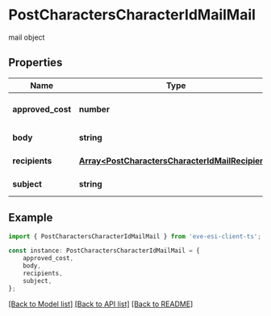# PostCharactersCharacterIdMailMail

mail object

## Properties

Name | Type | Description | Notes
------------ | ------------- | ------------- | -------------
**approved_cost** | **number** | approved_cost integer | [optional] [default to 0]
**body** | **string** | body string | [default to undefined]
**recipients** | [**Array&lt;PostCharactersCharacterIdMailRecipient&gt;**](PostCharactersCharacterIdMailRecipient.md) | recipients array | [default to undefined]
**subject** | **string** | subject string | [default to undefined]

## Example

```typescript
import { PostCharactersCharacterIdMailMail } from 'eve-esi-client-ts';

const instance: PostCharactersCharacterIdMailMail = {
    approved_cost,
    body,
    recipients,
    subject,
};
```

[[Back to Model list]](../README.md#documentation-for-models) [[Back to API list]](../README.md#documentation-for-api-endpoints) [[Back to README]](../README.md)
